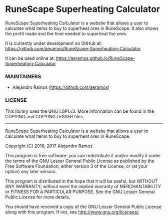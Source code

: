 # RuneScape Superheating Calculator

RuneScape Superheating Calculator is a website that allows a user to calculate
what items to buy to superheat ores in RuneScape. It also shows the profit made
and the time needed to superheat the ores.

It is currently under development on GitHub at:
https://github.com/aeramos/RuneScape-Superheating-Calculator

It can be used online at:
https://aeramos.github.io/RuneScape-Superheating-Calculator

### MAINTAINERS

 * Alejandro Ramos (https://github.com/aeramos)


### LICENSE

This library uses the GNU LGPLv3. More information can be found in the
COPYING and COPYING.LESSER files.

--------------------------------

RuneScape Superheating Calculator is a website that allows a user to calculate
what items to buy to superheat ores in RuneScape.

Copyright (C) 2016, 2017 Alejandro Ramos

This program is free software: you can redistribute it and/or modify
it under the terms of the GNU Lesser General Public License as published by
the Free Software Foundation, either version 3 of the License, or
(at your option) any later version.

This program is distributed in the hope that it will be useful,
but WITHOUT ANY WARRANTY; without even the implied warranty of
MERCHANTABILITY or FITNESS FOR A PARTICULAR PURPOSE.  See the
GNU Lesser General Public License for more details.

You should have received a copy of the GNU Lesser General Public License
along with this program.  If not, see <http://www.gnu.org/licenses/>.
